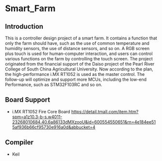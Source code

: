 # Smart_Farm

## Introduction

This is a controller design project of a smart farm. It contains a function that only the farm should have, such as the use of common temperature and humidity sensors, the use of distance sensors, and so on. A RGB screen plus touch is used for human-computer interaction, and users can control various functions on the farm by controlling the touch screen. The project originated from the financial support of the Daiso project of the Pearl River College of South China Agricultural University. Now according to the plan, the high-performance i.MX RT1052 is used as the master control. The follow-up will optimize and support more MCUs, including the low-end Performance, such as STM32F103RC and so on.

## Board Support

- i.MX RT1052 Fire Core Board https://detail.tmall.com/item.htm?spm=a1z10.3-b-s.w4011-23268010684.40.6a86133dMXzooU&id=600554550651&rn=4e184ee515af936b66cf95730e916a0d&abbucket=4

## Compiler

- Keil



